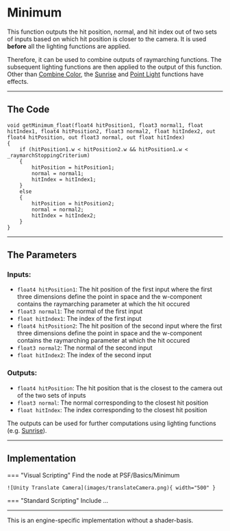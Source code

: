 # Minimum

This function outputs the hit position, normal, and hit index out of two sets of inputs based on which hit position is closer to the camera. It is used **before** all the lighting functions are applied. 

Therefore, it can be used to combine outputs of raymarching functions. The subsequent lighting functions are then applied to the output of this function. Other than [Combine Color](combineColor.md), the [Sunrise](...) and [Point Light](...) functions have effects.

---

## The Code

``` hlsl
void getMinimum_float(float4 hitPosition1, float3 normal1, float hitIndex1, float4 hitPosition2, float3 normal2, float hitIndex2, out float4 hitPosition, out float3 normal, out float hitIndex)
{
    if (hitPosition1.w < hitPosition2.w && hitPosition1.w < _raymarchStoppingCriterium)
    {
        hitPosition = hitPosition1;
        normal = normal1;
        hitIndex = hitIndex1;
    }
    else
    {
        hitPosition = hitPosition2;
        normal = normal2;
        hitIndex = hitIndex2;
    }
}
```

---

## The Parameters

### Inputs:
- ```float4 hitPosition1```: The hit position of the first input where the first three dimensions define the point in space and the w-component contains the raymarching parameter at which the hit occured
- ```float3 normal1```: The normal of the first input
- ```float hitIndex1```: The index of the first input 
- ```float4 hitPosition2```: The hit position of the second input where the first three dimensions define the point in space and the w-component contains the raymarching parameter at which the hit occured
- ```float3 normal2```: The normal of the second input
- ```float hitIndex2```: The index of the second input 

### Outputs:
- ```float4 hitPosition```: The hit position that is the closest to the camera out of the two sets of inputs
- ```float3 normal```: The normal corresponding to the closest hit position
- ```float hitIndex```: The index corresponding to the closest hit position

The outputs can be used for further computations using lighting functions (e.g. [Sunrise](...)).

---

## Implementation

=== "Visual Scripting"
    Find the node at PSF/Basics/Minimum

    ![Unity Translate Camera](images/translateCamera.png){ width="500" }

=== "Standard Scripting"
    Include ...

---

This is an engine-specific implementation without a shader-basis.